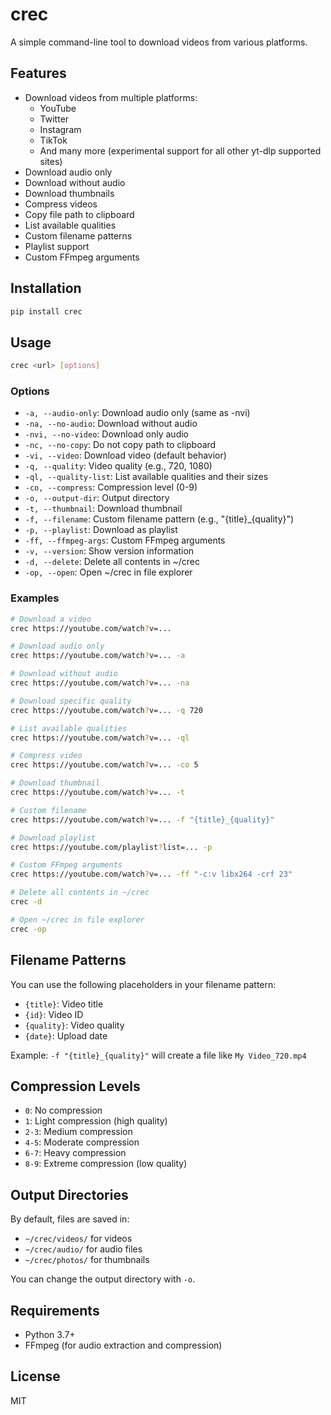 # crec

A simple command-line tool to download videos from various platforms.

## Features

- Download videos from multiple platforms:
  - YouTube
  - Twitter
  - Instagram
  - TikTok
  - And many more (experimental support for all other yt-dlp supported sites)
- Download audio only
- Download without audio
- Download thumbnails
- Compress videos
- Copy file path to clipboard
- List available qualities
- Custom filename patterns
- Playlist support
- Custom FFmpeg arguments

## Installation

```bash
pip install crec
```

## Usage

```bash
crec <url> [options]
```

### Options

- `-a, --audio-only`: Download audio only (same as -nvi)
- `-na, --no-audio`: Download without audio
- `-nvi, --no-video`: Download only audio
- `-nc, --no-copy`: Do not copy path to clipboard
- `-vi, --video`: Download video (default behavior)
- `-q, --quality`: Video quality (e.g., 720, 1080)
- `-ql, --quality-list`: List available qualities and their sizes
- `-co, --compress`: Compression level (0-9)
- `-o, --output-dir`: Output directory
- `-t, --thumbnail`: Download thumbnail
- `-f, --filename`: Custom filename pattern (e.g., "{title}\_{quality}")
- `-p, --playlist`: Download as playlist
- `-ff, --ffmpeg-args`: Custom FFmpeg arguments
- `-v, --version`: Show version information
- `-d, --delete`: Delete all contents in ~/crec
- `-op, --open`: Open ~/crec in file explorer

### Examples

```bash
# Download a video
crec https://youtube.com/watch?v=...

# Download audio only
crec https://youtube.com/watch?v=... -a

# Download without audio
crec https://youtube.com/watch?v=... -na

# Download specific quality
crec https://youtube.com/watch?v=... -q 720

# List available qualities
crec https://youtube.com/watch?v=... -ql

# Compress video
crec https://youtube.com/watch?v=... -co 5

# Download thumbnail
crec https://youtube.com/watch?v=... -t

# Custom filename
crec https://youtube.com/watch?v=... -f "{title}_{quality}"

# Download playlist
crec https://youtube.com/playlist?list=... -p

# Custom FFmpeg arguments
crec https://youtube.com/watch?v=... -ff "-c:v libx264 -crf 23"

# Delete all contents in ~/crec
crec -d

# Open ~/crec in file explorer
crec -op
```

## Filename Patterns

You can use the following placeholders in your filename pattern:

- `{title}`: Video title
- `{id}`: Video ID
- `{quality}`: Video quality
- `{date}`: Upload date

Example: `-f "{title}_{quality}"` will create a file like `My Video_720.mp4`

## Compression Levels

- `0`: No compression
- `1`: Light compression (high quality)
- `2-3`: Medium compression
- `4-5`: Moderate compression
- `6-7`: Heavy compression
- `8-9`: Extreme compression (low quality)

## Output Directories

By default, files are saved in:

- `~/crec/videos/` for videos
- `~/crec/audio/` for audio files
- `~/crec/photos/` for thumbnails

You can change the output directory with `-o`.

## Requirements

- Python 3.7+
- FFmpeg (for audio extraction and compression)

## License

MIT

